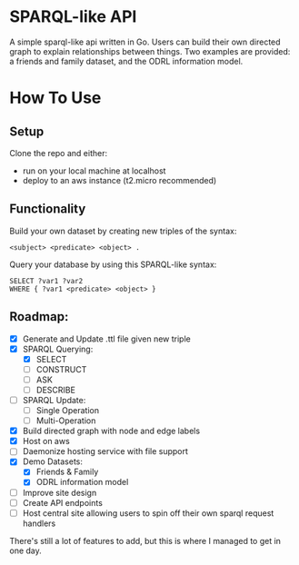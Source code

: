 # SPARQL-like API
A simple sparql-like api written in Go.
Users can build their own directed graph to explain relationships between things. Two examples are provided: a friends and family dataset, and the ODRL information model.

# How To Use
## Setup
Clone the repo and either:
 - run on your local machine at localhost
 - deploy to an aws instance (t2.micro recommended)
## Functionality
Build your own dataset by creating new triples of the syntax:
```
<subject> <predicate> <object> .
```

Query your database by using this SPARQL-like syntax:
```
SELECT ?var1 ?var2
WHERE { ?var1 <predicate> <object> }
```

## Roadmap:
 - [x] Generate and Update .ttl file given new triple
 - [x] SPARQL Querying:
    - [x] SELECT
    - [ ] CONSTRUCT
    - [ ] ASK
    - [ ] DESCRIBE
 - [ ] SPARQL Update:
    - [ ] Single Operation
    - [ ] Multi-Operation
 - [x] Build directed graph with node and edge labels
 - [x] Host on aws
 - [ ] Daemonize hosting service with file support
 - [x] Demo Datasets:
    - [x] Friends & Family
    - [x] ODRL information model
 - [ ] Improve site design
 - [ ] Create API endpoints
 - [ ] Host central site allowing users to spin off their own sparql request handlers

There's still a lot of features to add, but this is where I managed to get in one day.